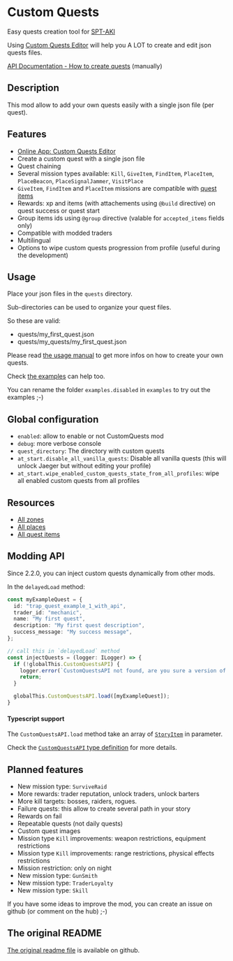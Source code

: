 # Custom Quests
Easy quests creation tool for [SPT-AKI](https://www.sp-tarkov.com/)

Using [Custom Quests Editor](https://hub.sp-tarkov.com/files/file/525-custom-quests-editor/) will help you A LOT to create and edit json quests files.

[API Documentation - How to create quests](https://github.com/guillaumearm/aki_CustomQuests/blob/master/docs/USAGE_MANUAL.md) (manually)

## Description
This mod allow to add your own quests easily with a single json file (per quest).

## Features
- [Online App: Custom Quests Editor](https://hub.sp-tarkov.com/files/file/525-custom-quests-editor/)
- Create a custom quest with a single json file
- Quest chaining
- Several mission types available: `Kill`, `GiveItem`, `FindItem`, `PlaceItem`, `PlaceBeacon`, `PlaceSignalJammer`, `VisitPlace`
- `GiveItem`, `FindItem` and `PlaceItem` missions are compatible with [quest items](https://github.com/guillaumearm/aki_CustomQuests/blob/master/docs/ALL_QUEST_ITEMS.md)
- Rewards: xp and items (with attachements using `@build` directive) on quest success or quest start
- Group items ids using `@group` directive (valable for `accepted_items` fields only)
- Compatible with modded traders
- Multilingual
- Options to wipe custom quests progression from profile (useful during the development)

## Usage
Place your json files in the `quests` directory.

Sub-directories can be used to organize your quest files.

So these are valid:
- quests/my_first_quest.json
- quests/my_quests/my_first_quest.json

Please read [the usage manual](https://github.com/guillaumearm/aki_CustomQuests/blob/master/docs/USAGE_MANUAL.md) to get more infos on how to create your own quests.

Check [the examples](https://github.com/guillaumearm/aki_CustomQuests/blob/master/docs/EXAMPLES.md) can help too.

You can rename the folder `examples.disabled` in `examples` to try out the examples ;-)

## Global configuration
- `enabled`: allow to enable or not CustomQuests mod
- `debug`: more verbose console
- `quest_directory`: The directory with custom quests
- `at_start.disable_all_vanilla_quests`: Disable all vanilla quests (this will unlock Jaeger but without editing your profile)
- `at_start.wipe_enabled_custom_quests_state_from_all_profiles`: wipe all enabled custom quests from all profiles

## Resources
- [All zones](https://github.com/guillaumearm/aki_CustomQuests/blob/master/docs/ALL_ZONES.md)
- [All places](https://github.com/guillaumearm/aki_CustomQuests/blob/master/docs/ALL_PLACES.md)
- [All quest items](https://github.com/guillaumearm/aki_CustomQuests/blob/master/docs/ALL_QUEST_ITEMS.md)

## Modding API
Since 2.2.0, you can inject custom quests dynamically from other mods.

In the `delayedLoad` method:

```ts
const myExampleQuest = {
  id: "trap_quest_example_1_with_api",
  trader_id: "mechanic",
  name: "My first quest",
  description: "My first quest description",
  success_message: "My success message",
};

// call this in `delayedLoad` method
const injectQuests = (logger: ILogger) => {
  if (!globalThis.CustomQuestsAPI) {
    logger.error(`CustomQuestsAPI not found, are you sure a version of CustomQuests >= 2.2.0 is installed ?`);
    return;
  }

  globalThis.CustomQuestsAPI.load([myExampleQuest]);
}
```

#### Typescript support
The `CustomQuestsAPI.load` method take an array of [`StoryItem`](https://github.com/guillaumearm/aki_CustomQuests/blob/master/src/mod.ts#L23) in parameter.

Check the [`CustomQuestsAPI` type definition](https://github.com/guillaumearm/aki_CustomQuests/blob/master/src/mod.ts#L23) for more details.


## Planned features
- New mission type: `SurviveRaid`
- More rewards: trader reputation, unlock traders, unlock barters
- More kill targets: bosses, raiders, rogues.
- Failure quests: this allow to create several path in your story
- Rewards on fail
- Repeatable quests (not daily quests)
- Custom quest images
- Mission type `Kill` improvements: weapon restrictions, equipment restrictions
- Mission type `Kill` improvements: range restrictions, physical effects restrictions
- Mission restriction: only on night
- New mission type: `GunSmith`
- New mission type: `TraderLoyalty`
- New mission type: `Skill`

If you have some ideas to improve the mod, you can create an issue on github (or comment on the hub) ;-)

## The original README

[The original readme file](https://github.com/guillaumearm/aki_CustomQuests/blob/master/README.md) is available on github.
